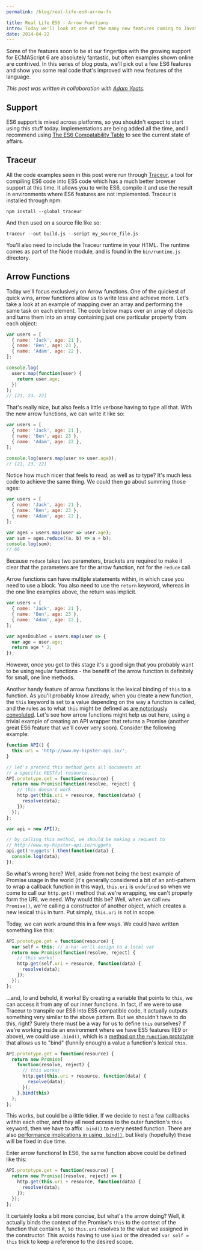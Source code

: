 ```yaml
---
permalink: /blog/real-life-es6-arrow-fn

title: Real Life ES6 - Arrow Functions
intro: Today we'll look at one of the many new features coming to JavaScript in ES6, Arrow Functions.
date: 2014-04-22
---
```


Some of the features soon to be at our fingertips with the growing support for ECMAScript 6 are absolutely fantastic, but often examples shown online are contrived. In this series of blog posts, we'll pick out a few ES6 features and show you some real code that's improved with new features of the language.

_This post was written in collaboration with [Adam Yeats](http://twitter.com/adamyeats)._

## Support

ES6 support is mixed across platforms, so you shouldn't expect to start using this stuff today. Implementations are being added all the time, and I recommend using [The ES6 Compatability Table](http://kangax.github.io/es5-compat-table/es6/) to see the current state of affairs.

## Traceur

All the code examples seen in this post were run through [Traceur](https://github.com/google/traceur-compiler), a tool for compiling ES6 code into ES5 code which has a much better browser support at this time. It allows you to write ES6, compile it and use the result in environments where ES6 features are not implemented. Traceur is installed through npm:

```shell
npm install --global traceur
```

And then used on a source file like so:

```shell
traceur --out build.js --script my_source_file.js
```

You'll also need to include the Traceur runtime in your HTML. The runtime comes as part of the Node module, and is found in the `bin/runtime.js` directory.

## Arrow Functions

Today we'll focus exclusively on Arrow functions. One of the quickest of quick wins, arrow functions allow us to write less and achieve more. Let's take a look at an example of mapping over an array and performing the same task on each element. The code below maps over an array of objects and turns them into an array containing just one particular property from each object:

```js
var users = [
  { name: 'Jack', age: 21 },
  { name: 'Ben', age: 23 },
  { name: 'Adam', age: 22 },
];

console.log(
  users.map(function(user) {
    return user.age;
  })
);
// [21, 23, 22]
```

That's really nice, but also feels a little verbose having to type all that. With the new arrow functions, we can write it like so:

```js
var users = [
  { name: 'Jack', age: 21 },
  { name: 'Ben', age: 23 },
  { name: 'Adam', age: 22 },
];

console.log(users.map(user => user.age));
// [21, 23, 22]
```

Notice how much nicer that feels to read, as well as to type? It's much less code to achieve the same thing. We could then go about summing those ages:

```js
var users = [
  { name: 'Jack', age: 21 },
  { name: 'Ben', age: 23 },
  { name: 'Adam', age: 22 },
];

var ages = users.map(user => user.age);
var sum = ages.reduce((a, b) => a + b);
console.log(sum);
// 66
```

Because `reduce` takes two parameters, brackets are required to make it clear that the parameters are for the arrow function, not for the `reduce` call.

Arrow functions can have multiple statements within, in which case you need to use a block. You also need to use the `return` keyword, whereas in the one line examples above, the return was implicit.

```js
var users = [
  { name: 'Jack', age: 21 },
  { name: 'Ben', age: 23 },
  { name: 'Adam', age: 22 },
];

var agesDoubled = users.map(user => {
  var age = user.age;
  return age * 2;
});
```

However, once you get to this stage it's a good sign that you probably want to be using regular functions - the benefit of the arrow function is definitely for small, one line methods.

Another handy feature of arrow functions is the lexical binding of `this` to a function. As you'll probably know already, when you create a new function, the `this` keyword is set to a value depending on the way a function is called, and the rules as to what `this` might be defined as [are notoriously convoluted](https://developer.mozilla.org/en-US/docs/Web/JavaScript/Reference/Operators/this). Let's see how arrow functions might help us out here, using a trivial example of creating an API wrapper that returns a Promise (another great ES6 feature that we'll cover very soon). Consider the following example:

```js
function API() {
  this.uri = 'http://www.my-hipster-api.io/';
}

// let's pretend this method gets all documents at
// a specific RESTful resource...
API.prototype.get = function(resource) {
  return new Promise(function(resolve, reject) {
    // this doesn't work
    http.get(this.uri + resource, function(data) {
      resolve(data);
    });
  });
};

var api = new API();

// by calling this method, we should be making a request to
// http://www.my-hipster-api.io/nuggets
api.get('nuggets').then(function(data) {
  console.log(data);
});
```

So what's wrong here? Well, aside from not being the best example of Promise usage in the world (it's generally considered a bit of an anti-pattern to wrap a callback function in this way), `this.uri` is `undefined` so when we come to call our `http.get()` method that we're wrapping, we can't properly form the URL we need. Why would this be? Well, when we call `new Promise()`, we're calling a constructor of another object, which creates a new lexical `this` in turn. Put simply, `this.uri` is not in scope.

Today, we can work around this in a few ways. We could have written something like this:

```js
API.prototype.get = function(resource) {
  var self = this; // a-ha! we'll assign to a local var
  return new Promise(function(resolve, reject) {
    // this works!
    http.get(self.uri + resource, function(data) {
      resolve(data);
    });
  });
};
```

...and, lo and behold, it works! By creating a variable that points to `this`, we can access it from any of our inner functions. In fact, if we were to use Traceur to transpile our ES6 into ES5 compatible code, it actually outputs something very similar to the above pattern. But we shouldn't have to do this, right? Surely there must be a way for us to define `this` ourselves? If we're working inside an environment where we have ES5 features (IE9 or above), we could use `.bind()`, which is a [method on the `Function` prototype](https://developer.mozilla.org/en-US/docs/Web/JavaScript/Reference/Global_Objects/Function/bind) that allows us to "bind" (funnily enough) a value a function's lexical `this`.

```js
API.prototype.get = function(resource) {
  return new Promise(
    function(resolve, reject) {
      // this works!
      http.get(this.uri + resource, function(data) {
        resolve(data);
      });
    }.bind(this)
  );
};
```

This works, but could be a little tidier. If we decide to nest a few callbacks within each other, and they all need access to the outer function's `this` keyword, then we have to affix `.bind()` to every nested function. There are also [performance implications in using `.bind()`](http://stackoverflow.com/questions/18895305/will-function-prototype-bind-always-be-slow), but likely (hopefully) these will be fixed in due time.

Enter arrow functions! In ES6, the same function above could be defined like this:

```js
API.prototype.get = function(resource) {
  return new Promise((resolve, reject) => {
    http.get(this.uri + resource, function(data) {
      resolve(data);
    });
  });
};
```

It certainly looks a bit more concise, but what's the arrow doing? Well, it actually binds the context of the Promise's `this` to the context of the function that contains it, so `this.uri` resolves to the value we assigned in the constructor. This avoids having to use `bind` or the dreaded `var self = this` trick to keep a reference to the desired scope.
